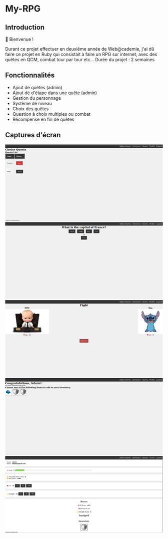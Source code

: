 # My-RPG

## Introduction

👋 Bienvenue !

Durant ce projet effectuer en deuxième année de Web@cademie, j'ai dû faire ce projet en Ruby qui consistait à faire un RPG sur internet, avec des quêtes en QCM, combat tour par tour etc...
Durée du projet : 2 semaines

## Fonctionnalités

- Ajout de quêtes (admin)
- Ajout dé d'étape dans une quête (admin)
- Gestion du personnage 
- Système de niveau 
- Choix des quêtes
- Question à choix multiples ou combat
- Récompense en fin de quêtes

## Captures d'écran

![Capture d'écran](readmefile/capture1.png)
![Capture d'écran](readmefile/capture2.png)
![Capture d'écran](readmefile/capture3.png)
![Capture d'écran](readmefile/capture4.png)
![Capture d'écran](readmefile/capture5.png)
